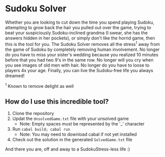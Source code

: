 # Sudoku Solver

Whether you are looking to cut down the time you spend playing Sudoku, attempting to grow back the hair you pulled out over the game, trying to beat your suspiciously Sudoku-inclined grandma (I swear, she has the answers hidden in her pockets), or simply don't like the horrid game, then this is the tool for you. The Sudoku Solver removes all the stress<sup>1</sup> away from the game of Sudoku by completely removing human involvement. No longer do you have to miss your sister's wedding because you realized 10 minutes before that you had two 9's in the same row. No longer will you cry when you see images of old men with hair. No longer do you have to loose to players 4x your age. Finally, you can live the Sudoku-free life you always dreamed!

<sup>1</sup> Known to remove delight as well

## How do I use this incredible tool?

1. Clone the repository
2. Updat the `UnsolvedGame.txt` file with your unsolved game
    * Note: Empty spaces must be represented by the '\_' character
3. Run `cabal build; cabal run`
    * Note: You may need to download cabal if not yet installed
4. Check out the solution in the generated `SolvedGame.txt` file

And there you are, off and away to a SudokuStress-less life :)
